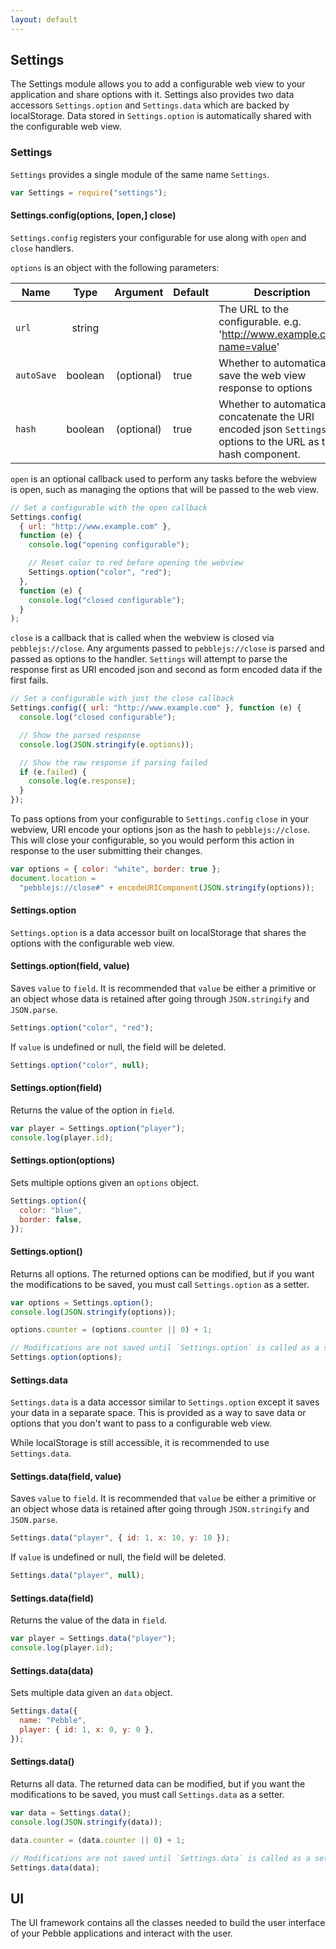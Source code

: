 ```yaml
---
layout: default
---
```


## Settings

[Settings]: #settings

The Settings module allows you to add a configurable web view to your application and share options with it. Settings also provides two data accessors `Settings.option` and `Settings.data` which are backed by localStorage. Data stored in `Settings.option` is automatically shared with the configurable web view.

### Settings

`Settings` provides a single module of the same name `Settings`.

```js
var Settings = require("settings");
```

<a id="settings-config"></a>

#### Settings.config(options, [open,] close)

[Settings.config()]: #settings-config

`Settings.config` registers your configurable for use along with `open` and `close` handlers.

`options` is an object with the following parameters:

| Name       |  Type   |  Argument  | Default | Description                                                                                                    |
| ---------- | :-----: | :--------: | ------- | -------------------------------------------------------------------------------------------------------------- |
| `url`      | string  |            |         | The URL to the configurable. e.g. 'http://www.example.com?name=value'                                          |
| `autoSave` | boolean | (optional) | true    | Whether to automatically save the web view response to options                                                 |
| `hash`     | boolean | (optional) | true    | Whether to automatically concatenate the URI encoded json `Settings` options to the URL as the hash component. |

`open` is an optional callback used to perform any tasks before the webview is open, such as managing the options that will be passed to the web view.

```js
// Set a configurable with the open callback
Settings.config(
  { url: "http://www.example.com" },
  function (e) {
    console.log("opening configurable");

    // Reset color to red before opening the webview
    Settings.option("color", "red");
  },
  function (e) {
    console.log("closed configurable");
  }
);
```

`close` is a callback that is called when the webview is closed via `pebblejs://close`. Any arguments passed to `pebblejs://close` is parsed and passed as options to the handler. `Settings` will attempt to parse the response first as URI encoded json and second as form encoded data if the first fails.

```js
// Set a configurable with just the close callback
Settings.config({ url: "http://www.example.com" }, function (e) {
  console.log("closed configurable");

  // Show the parsed response
  console.log(JSON.stringify(e.options));

  // Show the raw response if parsing failed
  if (e.failed) {
    console.log(e.response);
  }
});
```

To pass options from your configurable to `Settings.config` `close` in your webview, URI encode your options json as the hash to `pebblejs://close`. This will close your configurable, so you would perform this action in response to the user submitting their changes.

```js
var options = { color: "white", border: true };
document.location =
  "pebblejs://close#" + encodeURIComponent(JSON.stringify(options));
```

#### Settings.option

`Settings.option` is a data accessor built on localStorage that shares the options with the configurable web view.

#### Settings.option(field, value)

Saves `value` to `field`. It is recommended that `value` be either a primitive or an object whose data is retained after going through `JSON.stringify` and `JSON.parse`.

```js
Settings.option("color", "red");
```

If `value` is undefined or null, the field will be deleted.

```js
Settings.option("color", null);
```

#### Settings.option(field)

Returns the value of the option in `field`.

```js
var player = Settings.option("player");
console.log(player.id);
```

#### Settings.option(options)

Sets multiple options given an `options` object.

```js
Settings.option({
  color: "blue",
  border: false,
});
```

#### Settings.option()

Returns all options. The returned options can be modified, but if you want the modifications to be saved, you must call `Settings.option` as a setter.

```js
var options = Settings.option();
console.log(JSON.stringify(options));

options.counter = (options.counter || 0) + 1;

// Modifications are not saved until `Settings.option` is called as a setter
Settings.option(options);
```

#### Settings.data

`Settings.data` is a data accessor similar to `Settings.option` except it saves your data in a separate space. This is provided as a way to save data or options that you don't want to pass to a configurable web view.

While localStorage is still accessible, it is recommended to use `Settings.data`.

#### Settings.data(field, value)

Saves `value` to `field`. It is recommended that `value` be either a primitive or an object whose data is retained after going through `JSON.stringify` and `JSON.parse`.

```js
Settings.data("player", { id: 1, x: 10, y: 10 });
```

If `value` is undefined or null, the field will be deleted.

```js
Settings.data("player", null);
```

#### Settings.data(field)

Returns the value of the data in `field`.

```js
var player = Settings.data("player");
console.log(player.id);
```

#### Settings.data(data)

Sets multiple data given an `data` object.

```js
Settings.data({
  name: "Pebble",
  player: { id: 1, x: 0, y: 0 },
});
```

#### Settings.data()

Returns all data. The returned data can be modified, but if you want the modifications to be saved, you must call `Settings.data` as a setter.

```js
var data = Settings.data();
console.log(JSON.stringify(data));

data.counter = (data.counter || 0) + 1;

// Modifications are not saved until `Settings.data` is called as a setter
Settings.data(data);
```

## UI

[UI]: #ui

The UI framework contains all the classes needed to build the user interface of your Pebble applications and interact with the user.
